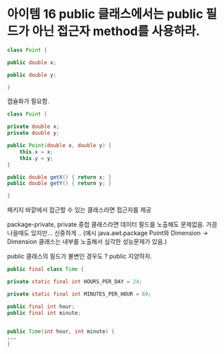 #  아이템 16 public 클래스에서는 public 필드가 아닌 접근자 method를 사용하라.

``` Java
class Point {

public double x;

public double y;

}
```

캡슐화가 필요함.

```Java
class Point {

private double x;
private double y;

public Point(double x, double y) {
	this.x = x;
	this.y = y;
}

public double getX() { return x; }
public double getY() { return y; }

}
```

패키지 바깥에서 접근할 수 있는 클래스라면 접근자를 제공


package-private, private 중첩 클래스라면 데이터 필드를 노출해도 문제없음. 가끔 나을때도 있지만... 신중하게 .. (예시 java.awt.package  Point와 Dimension -> Dimension 클래스는 내부를 노출해서 심각한 성능문제가 있음.) 



public 클래스의 필드가 불변인 경우도 ? public 지양하자.

```Java
public final class Time {

private static final int HOURS_PER_DAY = 24;

private static final int MINUTES_PER_HOUR = 60;

public final int hour;
public final int minute;


public Time(int hour, int minute) {
...
}
```
